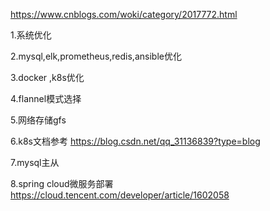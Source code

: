 https://www.cnblogs.com/woki/category/2017772.html

1.系统优化

2.mysql,elk,prometheus,redis,ansible优化

3.docker ,k8s优化

4.flannel模式选择

5.网络存储gfs

6.k8s文档参考  https://blog.csdn.net/qq_31136839?type=blog

7.mysql主从

8.spring cloud微服务部署 https://cloud.tencent.com/developer/article/1602058






